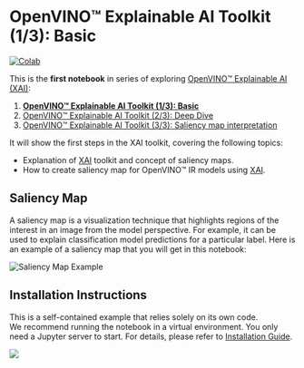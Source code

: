 # OpenVINO™ Explainable AI Toolkit (1/3): Basic

[![Colab](https://colab.research.google.com/assets/colab-badge.svg)](https://colab.research.google.com/github/openvinotoolkit/openvino_notebooks/blob/latest/notebooks/explainable-ai-1-basic/explainable-ai-1-basic.ipynb)

This is the **first notebook** in series of exploring [OpenVINO™ Explainable AI (XAI)](https://github.com/openvinotoolkit/openvino_xai/):

1. [**OpenVINO™ Explainable AI Toolkit (1/3): Basic**](../explainable-ai-1-basic/README.md)
2. [OpenVINO™ Explainable AI Toolkit (2/3): Deep Dive](../explainable-ai-2-deep-dive/README.md)
3. [OpenVINO™ Explainable AI Toolkit (3/3): Saliency map interpretation](../explainable-ai-3-map-interpretation/README.md)

It will show the first steps in the XAI toolkit, covering the following topics:

* Explanation of [XAI](https://github.com/openvinotoolkit/openvino_xai/) toolkit and concept of saliency maps.
* How to create saliency map for OpenVINO™ IR models using [XAI](https://github.com/openvinotoolkit/openvino_xai/).

## Saliency Map

A saliency map is a visualization technique that highlights regions of the interest in an image from the model perspective. For example, it can be used to explain classification model predictions for a particular label. Here is an example of a saliency map that you will get in this notebook:

![Saliency Map Example](https://github.com/user-attachments/assets/5557d79d-2e9a-4784-aa17-fea2931a1435)

## Installation Instructions

This is a self-contained example that relies solely on its own code.</br>
We recommend  running the notebook in a virtual environment. You only need a Jupyter server to start.
For details, please refer to [Installation Guide](../../README.md).

<img referrerpolicy="no-referrer-when-downgrade" src="https://static.scarf.sh/a.png?x-pxid=5b5a4db0-7875-4bfb-bdbd-01698b5b1a77&file=notebooks/explainable-ai-1-basic/README.md" />
